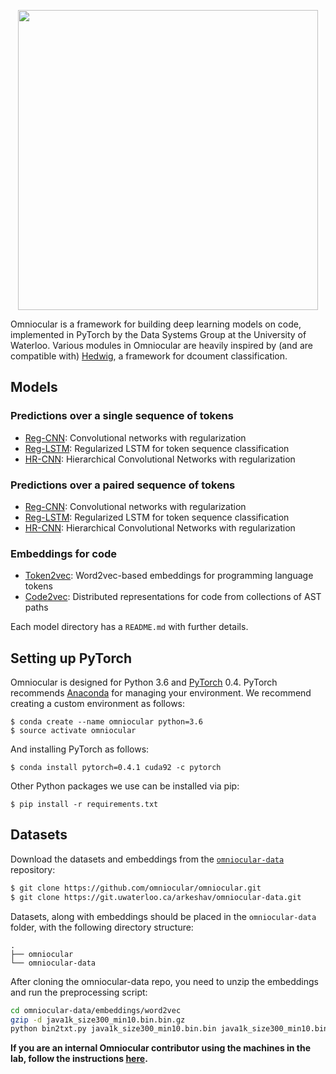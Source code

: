 <p align="center">
<img src="https://github.com/achyudh/omniocular/blob/master/docs/omniocular_logo.png" width="480">
</p>

Omniocular is a framework for building deep learning models on code, implemented in PyTorch by the Data Systems Group at the University of Waterloo. Various modules in Omniocular are heavily inspired by (and are compatible with) [Hedwig](https://github.com/castorini/hedwig), a framework for dcoument classification.

## Models
### Predictions over a single sequence of tokens
+ [Reg-CNN](models/diff_token/reg_cnn): Convolutional networks with regularization
+ [Reg-LSTM](models/reg_lstm/): Regularized LSTM for token sequence classification
+ [HR-CNN](models/han/): Hierarchical Convolutional Networks with regularization

### Predictions over a paired sequence of tokens
+ [Reg-CNN](models/diff_token/reg_cnn): Convolutional networks with regularization
+ [Reg-LSTM](models/reg_lstm/): Regularized LSTM for token sequence classification
+ [HR-CNN](models/han/): Hierarchical Convolutional Networks with regularization

### Embeddings for code
+ [Token2vec](embeddings/token2vec): Word2vec-based embeddings for programming language tokens
+ [Code2vec](embeddings/code2vec): Distributed representations for code from collections of AST paths

Each model directory has a `README.md` with further details.

## Setting up PyTorch

Omniocular is designed for Python 3.6 and [PyTorch](https://pytorch.org/) 0.4.
PyTorch recommends [Anaconda](https://www.anaconda.com/distribution/) for managing your environment.
We recommend creating a custom environment as follows:

```
$ conda create --name omniocular python=3.6
$ source activate omniocular
```

And installing PyTorch as follows:

```
$ conda install pytorch=0.4.1 cuda92 -c pytorch
```

Other Python packages we use can be installed via pip:

```
$ pip install -r requirements.txt
```

## Datasets

Download the datasets and embeddings from the 
[`omniocular-data`](https://git.uwaterloo.ca/arkeshav/omniocular-data) repository:

```bash
$ git clone https://github.com/omniocular/omniocular.git
$ git clone https://git.uwaterloo.ca/arkeshav/omniocular-data.git
```

Datasets, along with embeddings should be placed in the `omniocular-data` folder, with the following directory structure: 

```
.
├── omniocular
└── omniocular-data
```

After cloning the omniocular-data repo, you need to unzip the embeddings and run the preprocessing script:

```bash
cd omniocular-data/embeddings/word2vec 
gzip -d java1k_size300_min10.bin.bin.gz 
python bin2txt.py java1k_size300_min10.bin.bin java1k_size300_min10.bin.txt 
```

**If you are an internal Omniocular contributor using the machines in the lab, follow the instructions [here](docs/internal-instructions.md).**
